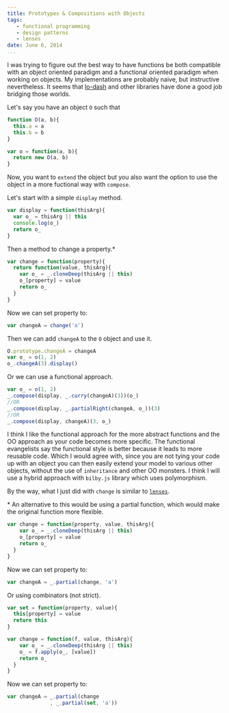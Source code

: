 ```yaml
---
title: Prototypes & Compositions with Objects
tags:
   - functional programming
   - design patterns
   - lenses
date: June 6, 2014
...
```


I was trying to figure out the best way to have functions be both compatible with an object oriented paradigm and a functional oriented paradigm when working on objects. My implementations are probably naive, but instructive nevertheless. It seems that [lo-dash](http://lodash.com/) and other libraries have done a good job bridging those worlds.

Let's say you have an object `O` such that

```javascript
function O(a, b){
  this.a = a
  this.b = b
}

var o = function(a, b){
  return new O(a, b)
}
```

Now, you want to `extend` the object but you also want the option to use the object in a more fuctional way with `compose`.

Let's start with a simple `display` method.

```javascript
var display = function(thisArg){
  var o_ = thisArg || this
  console.log(o_)
  return o_
}
```

Then a method to change a property.\*

```javascript
var change = function(property){
  return function(value, thisArg){
  	var o_ = _.cloneDeep(thisArg || this)
    o_[property] = value
    return o_
  }
}
```

Now we can set property to:

```javascript
var changeA = change('a')
```

Then we can add `changeA` to the `O` object and use it.

```javascript
O.prototype.changeA = changeA
var o_ = o(1, 2)
o_.changeA(3).display()
```
Or we can use a functional approach.

```javascript
var o_ = o(1, 2)
_.compose(display, _.curry(changeA)(3))(o_)
//OR
_.compose(display, _.partialRight(changeA, o_))(3)
//OR
_.compose(display, changeA)(3, o_)
```

I think I like the functional approach for the more abstract functions and the OO approach as your code becomes more specific. The functional evangelists say the functional style is better because it leads to more reusable code. Which I would agree with, since you are not tying your code up with an object you can then easily extend your model to various other objects, without the use of `inheritance` and other OO monsters. I think I will use a hybrid approach with `bilby.js` library which uses polymorphism.

By the way, what I just did with `change` is similar to [`lenses`](https://github.com/fantasyland/fantasy-lenses).

\* An alternative to this would be using a partial function, which would make the original function more flexible.

```javascript
var change = function(property, value, thisArg){
  	var o_ = _.cloneDeep(thisArg || this)
    o_[property] = value
    return o_
  }
}
```

Now we can set property to:

```javascript
var changeA = _.partial(change, 'a')
```

Or using combinators (not strict).

```javascript
var set = function(property, value){
  this[property] = value
  return this
}

var change = function(f, value, thisArg){
  	var o_ = _.cloneDeep(thisArg || this)
    o_ = f.apply(o_, [value])
    return o_
  }
}
```

Now we can set property to:

```javascript
var changeA = _.partial(change
              , _.partial(set, 'a'))
```
